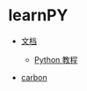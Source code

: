 # learnPY

* [文档](https://docs.python.org/zh-cn/3/)
    * [Python 教程](https://docs.python.org/zh-cn/3/tutorial/index.html)


* [carbon](https://carbon.now.sh/)
